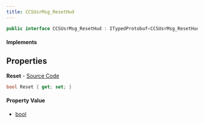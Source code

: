 ```yaml
---
title: CCSUsrMsg_ResetHud
---
```


```csharp
public interface CCSUsrMsg_ResetHud : ITypedProtobuf<CCSUsrMsg_ResetHud>, INativeHandle, INetMessage<CCSUsrMsg_ResetHud>, IDisposable
```

#### Implements

## Properties

**Reset** - [Source Code](https://github.com/swiftly-solution/swiftlys2/blob/master/managed/src/SwiftlyS2.Generated/Protobufs/Interfaces/CCSUsrMsg_ResetHud.cs#L18)

```csharp
bool Reset { get; set; }
```

#### Property Value

- [bool](https://learn.microsoft.com/dotnet/api/system.boolean)

